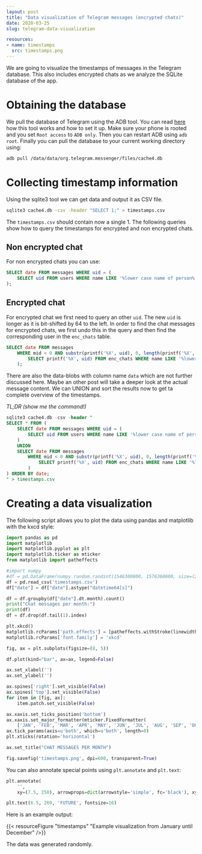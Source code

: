 ```yaml
---
layout: post
title: "Data visualization of Telegram messages (encrypted chats)"
date: 2020-03-25
slug: telegram-data-visualization

resources:
- name: timestamps
  src: timestamps.png
---
```


We are going to visualize the timestamps of messages in the Telegram database. This also includes encrypted chats as we analyze the SQLite database of the app.

# Obtaining the database

We pull the database of Telegram using the ADB tool. You can read [here](https://developer.android.com/studio/command-line/adb) how this tool works and how to set it up. Make sure your phone is rooted and you set `Root access` to `ADB only`. Then you can restart ADB using `adb root`. Finally you can pull the database to your current working directory using:

```bash
adb pull /data/data/org.telegram.messenger/files/cache4.db
```

# Collecting timestamp information

Using the sqlite3 tool we can get data and output it as CSV file.

```bash
sqlite3 cache4.db -csv -header "SELECT 1;" > timestamps.csv
```

The `timestamps.csv` should contain now a single 1. The following queries show how to query the timestamps for encrypted and non encrypted chats.

## Non encrypted chat

For non encrypted chats you can use:

```sql
SELECT date FROM messages WHERE uid = (
    SELECT uid FROM users WHERE name LIKE '%lower case name of person%'
);
```

## Encrypted chat

For encrypted chat we first need to query an other `uid`. The new `uid` is longer as it is bit-shifted by 64 to the left. In order to find the chat messages for encrypted chats, we first undo this in the query and then find the corresponding user in the `enc_chats` table.

```sql
SELECT date FROM messages
    WHERE mid < 0 AND substr(printf('%X', uid), 0, length(printf('%X', uid)) - 7) = (
        SELECT printf('%X', uid) FROM enc_chats WHERE name LIKE '%lower case name of person%'
    );
```

There are also the data-blobs with column name `data` which are not further discussed here. Maybe an other post will take a deeper look at the actual message content.
We can UNION and sort the results now to get ta complete overview of the timestamps.

_TL;DR (show me the command!)_

```sql
sqlite3 cache4.db -csv -header "
SELECT * FROM (
    SELECT date FROM messages WHERE uid = (
        SELECT uid FROM users WHERE name LIKE '%lower case name of person%'
    )
    UNION
    SELECT date FROM messages
        WHERE mid < 0 AND substr(printf('%X', uid), 0, length(printf('%X', uid)) - 7) = (
            SELECT printf('%X', uid) FROM enc_chats WHERE name LIKE '%lower case name of person%'
        )
) ORDER BY date;
" > timestamps.csv
```

# Creating a data visualization

The following script allows you to plot the data using pandas and matplotlib with the kxcd style:

```python
import pandas as pd
import matplotlib
import matplotlib.pyplot as plt
import matplotlib.ticker as mticker
from matplotlib import patheffects

#import numpy
#df = pd.DataFrame(numpy.random.randint(1546300800, 1576368000, size=(2000, 1)), columns=['date'])
df = pd.read_csv('timestamps.csv')
df["date"] = df["date"].astype("datetime64[s]")

df = df.groupby(df["date"].dt.month).count()
print("Chat messages per month:")
print(df)
df = df.drop(df.tail(1).index)

plt.xkcd()
matplotlib.rcParams['path.effects'] = [patheffects.withStroke(linewidth=0)]
matplotlib.rcParams['font.family'] = 'xkcd'

fig, ax = plt.subplots(figsize=(8, 5))

df.plot(kind="bar", ax=ax, legend=False)

ax.set_xlabel('')
ax.set_ylabel('')

ax.spines['right'].set_visible(False)
ax.spines['top'].set_visible(False)
for item in [fig, ax]:
    item.patch.set_visible(False)

ax.xaxis.set_ticks_position('bottom')
ax.xaxis.set_major_formatter(mticker.FixedFormatter(
    ['JAN', 'FEB', 'MAR', 'APR', 'MAY', 'JUN', 'JUL', 'AUG', 'SEP', 'OCT', 'NOV', 'DEC']))
ax.tick_params(axis=u'both', which=u'both', length=0)
plt.xticks(rotation='horizontal')

ax.set_title("CHAT MESSAGES PER MONTH")

fig.savefig('timestamps.png', dpi=600, transparent=True)
```

You can also annotate special points using `plt.annotate` and `plt.text`:

```python
plt.annotate(
    '',
    xy=(7.5, 250), arrowprops=dict(arrowstyle='simple', fc='black'), xytext=(6.5, 250), annotation_clip=False)

plt.text(6.5, 269, 'FUTURE', fontsize=16)
```

Here is an example output:

{{< resourceFigure "timestamps" "Example visualization from January until December" />}}

The data was generated randomly.
